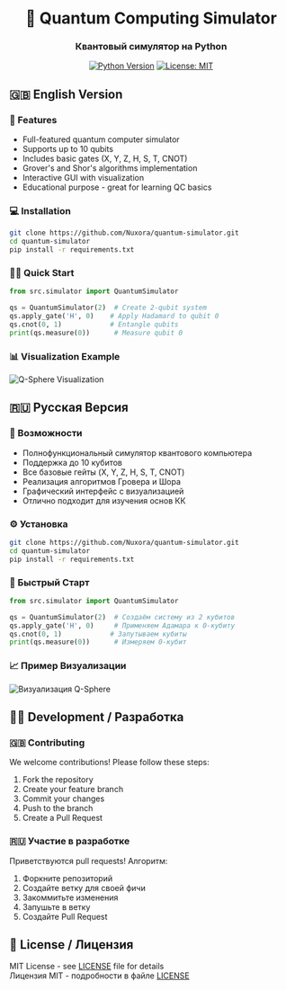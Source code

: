 <div align="center">
  <h1>🌌 Quantum Computing Simulator</h1>
  <h3>Квантовый симулятор на Python</h3>
  
  [![Python Version](https://img.shields.io/badge/python-3.8+-blue.svg)]()
  [![License: MIT](https://img.shields.io/badge/License-MIT-yellow.svg)]()
</div>

## 🇬🇧 English Version

### 🚀 Features
- Full-featured quantum computer simulator
- Supports up to 10 qubits
- Includes basic gates (X, Y, Z, H, S, T, CNOT)
- Grover's and Shor's algorithms implementation
- Interactive GUI with visualization
- Educational purpose - great for learning QC basics

### 💻 Installation
```bash
git clone https://github.com/Nuxora/quantum-simulator.git
cd quantum-simulator
pip install -r requirements.txt
```

### 🏃‍♂️ Quick Start
```python
from src.simulator import QuantumSimulator

qs = QuantumSimulator(2)  # Create 2-qubit system
qs.apply_gate('H', 0)    # Apply Hadamard to qubit 0
qs.cnot(0, 1)            # Entangle qubits
print(qs.measure(0))      # Measure qubit 0
```

### 📊 Visualization Example
![Q-Sphere Visualization]([docs/images/qsphere.png](https://github.com/Nuxoraa/Quantum-Simulator-Repository-Setup-English-/blob/main/qsphere.png))

## 🇷🇺 Русская Версия

### 🌟 Возможности
- Полнофункциональный симулятор квантового компьютера
- Поддержка до 10 кубитов
- Все базовые гейты (X, Y, Z, H, S, T, CNOT)
- Реализация алгоритмов Гровера и Шора
- Графический интерфейс с визуализацией
- Отлично подходит для изучения основ КК

### ⚙️ Установка
```bash
git clone https://github.com/Nuxora/quantum-simulator.git
cd quantum-simulator
pip install -r requirements.txt
```

### 🏁 Быстрый Старт
```python
from src.simulator import QuantumSimulator

qs = QuantumSimulator(2)  # Создаём систему из 2 кубитов
qs.apply_gate('H', 0)     # Применяем Адамара к 0-кубиту
qs.cnot(0, 1)            # Запутываем кубиты
print(qs.measure(0))      # Измеряем 0-кубит
```

### 📈 Пример Визуализации
![Визуализация Q-Sphere]([docs/images/qsphere.png](https://github.com/Nuxoraa/Quantum-Simulator-Repository-Setup-English-/blob/main/qsphere.png))

## 👨‍💻 Development / Разработка

### 🇬🇧 Contributing
We welcome contributions! Please follow these steps:
1. Fork the repository
2. Create your feature branch
3. Commit your changes
4. Push to the branch
5. Create a Pull Request

### 🇷🇺 Участие в разработке
Приветствуются pull requests! Алгоритм:
1. Форкните репозиторий
2. Создайте ветку для своей фичи
3. Закоммитьте изменения
4. Запушьте в ветку
5. Создайте Pull Request

## 📜 License / Лицензия
MIT License - see [LICENSE](LICENSE) file for details  
Лицензия MIT - подробности в файле [LICENSE](LICENSE)
